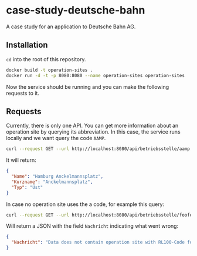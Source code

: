# case-study-deutsche-bahn
A case study for an application to Deutsche Bahn AG.

## Installation 
`cd` into the root of this repository.

```sh
docker build -t operation-sites . 
docker run -d -t -p 8080:8080 --name operation-sites operation-sites
```
Now the service should be running and you can make the following requests to it.

## Requests
Currently, there is only one API.
You can get more information about an operation site by querying its abbreviation.
In this case, the service runs locally and we want query the code `AAMP`.
```sh
curl --request GET --url http://localhost:8080/api/betriebsstelle/aamp
```
It will return:
```json
{
  "Name": "Hamburg Anckelmannsplatz",
  "Kurzname": "Anckelmannsplatz",
  "Typ": "Üst"
}
```
In case no operation site uses the a code, for example this query:
```sh
curl --request GET --url http://localhost:8080/api/betriebsstelle/foofoo
```
Will return a JSON with the field `Nachricht` indicating what went wrong:
```json
{
  "Nachricht": "Data does not contain operation site with RL100-Code foofoo."
}
```